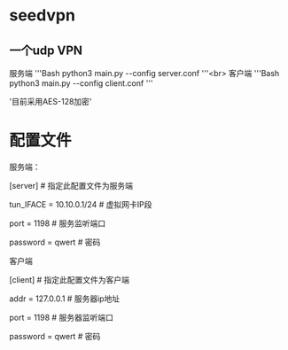 seedvpn
=======

一个udp VPN
----------

服务端 
'''Bash
python3 main.py --config server.conf
'''\<br>
客户端
'''Bash
python3 main.py --config client.conf
'''

'目前采用AES-128加密'

# 配置文件

服务端：

[server]                            # 指定此配置文件为服务端

tun_IFACE = 10.10.0.1/24            # 虚拟网卡IP段

port = 1198                         # 服务监听端口

password = qwert                    # 密码

客户端

[client]                            # 指定此配置文件为客户端

addr = 127.0.0.1                    # 服务器ip地址

port = 1198                         # 服务器监听端口

password = qwert                    # 密码
